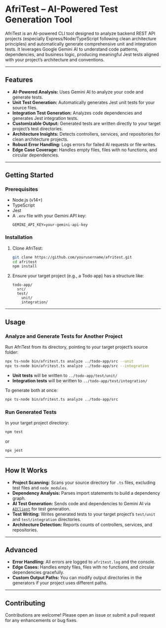 # AfriTest – AI-Powered Test Generation Tool

AfriTest is an AI-powered CLI tool designed to analyze backend REST API projects (especially Express/Node/TypeScript following clean architecture principles) and automatically generate comprehensive unit and integration tests. It leverages Google Gemini AI to understand code patterns, dependencies, and business logic, producing meaningful Jest tests aligned with your project’s architecture and conventions.

---

## Features

- **AI-Powered Analysis:** Uses Gemini AI to analyze your code and generate tests.
- **Unit Test Generation:** Automatically generates Jest unit tests for your source files.
- **Integration Test Generation:** Analyzes code dependencies and generates Jest integration tests.
- **Customizable Output:** Generated tests are written directly to your target project’s test directories.
- **Architecture Insights:** Detects controllers, services, and repositories for clean architecture projects.
- **Robust Error Handling:** Logs errors for failed AI requests or file writes.
- **Edge Case Coverage:** Handles empty files, files with no functions, and circular dependencies.

---

## Getting Started

### Prerequisites

- Node.js (v14+)
- TypeScript
- Jest
- A `.env` file with your Gemini API key:
  ```
  GEMINI_API_KEY=your-gemini-api-key
  ```

### Installation

1. Clone AfriTest:
   ```sh
   git clone https://github.com/yourusername/afritest.git
   cd afritest
   npm install
   ```

2. Ensure your target project (e.g., a Todo app) has a structure like:
   ```
   todo-app/
     src/
     test/
       unit/
       integration/
   ```

---

## Usage

### Analyze and Generate Tests for Another Project

Run AfriTest from its directory, pointing to your target project’s source folder:

```sh
npx ts-node bin/afritest.ts analyze ../todo-app/src --unit
npx ts-node bin/afritest.ts analyze ../todo-app/src --integration
```

- **Unit tests** will be written to `../todo-app/test/unit/`
- **Integration tests** will be written to `../todo-app/test/integration/`

To generate both at once:

```sh
npx ts-node bin/afritest.ts analyze ../todo-app/src
```

### Run Generated Tests

In your target project directory:

```sh
npm test
```
or
```sh
npx jest
```

---

## How It Works

- **Project Scanning:** Scans your source directory for `.ts` files, excluding test files and `node_modules`.
- **Dependency Analysis:** Parses import statements to build a dependency graph.
- **AI Test Generation:** Sends code and dependencies to Gemini AI via [`AIClient`](src/utils/aiClient.ts) for test generation.
- **Test Writing:** Writes generated tests to your target project’s `test/unit` and `test/integration` directories.
- **Architecture Detection:** Reports counts of controllers, services, and repositories.

---

## Advanced

- **Error Handling:** All errors are logged to `afritest.log` and the console.
- **Edge Cases:** Handles empty files, files with no functions, and circular dependencies gracefully.
- **Custom Output Paths:** You can modify output directories in the generators if your project uses different paths.

---

## Contributing

Contributions are welcome! Please open an issue or submit a pull request for any enhancements or bug fixes.



